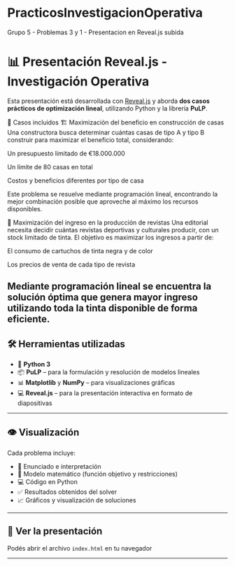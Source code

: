 # PracticosInvestigacionOperativa
Grupo 5 - Problemas 3 y 1 - Presentacion en Reveal.js subida

# 📊 Presentación Reveal.js - Investigación Operativa

Esta presentación está desarrollada con [Reveal.js](https://revealjs.com/) y aborda **dos casos prácticos de optimización lineal**, utilizando Python y la librería **PuLP**.

🧠 Casos incluidos
🏗️ Maximización del beneficio en construcción de casas
Una constructora busca determinar cuántas casas de tipo A y tipo B construir para maximizar el beneficio total, considerando:

Un presupuesto limitado de €18.000.000

Un límite de 80 casas en total

Costos y beneficios diferentes por tipo de casa

Este problema se resuelve mediante programación lineal, encontrando la mejor combinación posible que aproveche al máximo los recursos disponibles.

📰 Maximización del ingreso en la producción de revistas
Una editorial necesita decidir cuántas revistas deportivas y culturales producir, con un stock limitado de tinta.
El objetivo es maximizar los ingresos a partir de:

El consumo de cartuchos de tinta negra y de color

Los precios de venta de cada tipo de revista

Mediante programación lineal se encuentra la solución óptima que genera mayor ingreso utilizando toda la tinta disponible de forma eficiente.
---

## 🛠️ Herramientas utilizadas

- 🐍 **Python 3**
- 📦 **PuLP** – para la formulación y resolución de modelos lineales
- 📊 **Matplotlib** y **NumPy** – para visualizaciones gráficas
- 💻 **Reveal.js** – para la presentación interactiva en formato de diapositivas

---

## 👁️ Visualización

Cada problema incluye:

- 📄 Enunciado e interpretación
- 📐 Modelo matemático (función objetivo y restricciones)
- 💻 Código en Python
- ✅ Resultados obtenidos del solver
- 📈 Gráficos y visualización de soluciones

---

## 🚀 Ver la presentación

Podés abrir el archivo `index.html` en tu navegador

---

